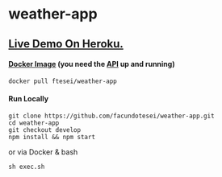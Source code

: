 # weather-app
## **[Live Demo On Heroku.](https://challenge-weather-app.herokuapp.com/)** 
#### **[Docker Image](https://hub.docker.com/r/ftesei/weather-app/)** (you need the [API](https://github.com/facundotesei/weather-api) up and running)

```
docker pull ftesei/weather-app
```
#### **Run Locally**
```
git clone https://github.com/facundotesei/weather-app.git
cd weather-app
git checkout develop
npm install && npm start
```
or via Docker & bash
```
sh exec.sh
```